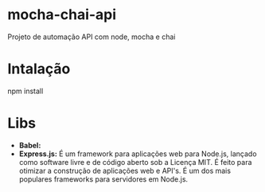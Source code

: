 # mocha-chai-api
Projeto de automação API com node, mocha e chai

# Intalação

npm install

# Libs

- **Babel:**
- **Express.js:** É um framework para aplicações web para Node.js, lançado como software livre e de código aberto sob a Licença MIT. É feito para otimizar a construção de aplicações web e API's. É um dos mais populares frameworks para servidores em Node.js.
